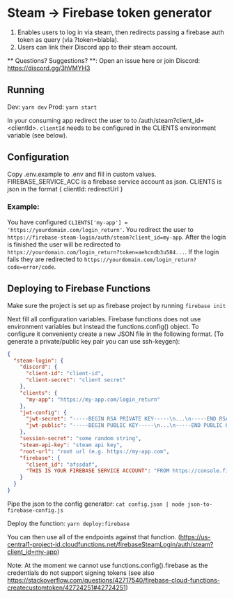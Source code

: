 # Steam -> Firebase token generator

1) Enables users to log in via steam, then redirects passing a firebase auth token as query (via ?token=blabla).
2) Users can link their Discord app to their steam account.

** Questions? Suggestions? **: Open an issue here or join Discord: https://discord.gg/3hVMYH3

## Running

Dev: ``yarn dev``
Prod: ``yarn start``

In your consuming app redirect the user to to /auth/steam?client_id=\<clientId\>. ``clientId`` needs to be configured in the CLIENTS environment variable (see below).

## Configuration

Copy .env.example to .env and fill in custom values.
FIREBASE\_SERVICE\_ACC is a firebase service account as json.
CLIENTS is json in the format { clientId: redirectUrl }

### Example:

You have configured ```CLIENTS['my-app'] = 'https://yourdomain.com/login_return'```. You redirect the user to ```https://firebase-steam-login/auth/steam?client_id=my-app```. After the login is finished the user will be redirected to ```https://yourdomain.com/login_return?token=aehcndb3u584...```. If the login fails they are redirected to ```https://yourdomain.com/login_return?code=error/code```.


## Deploying to Firebase Functions

Make sure the project is set up as firebase project by running ```firebase init```

Next fill all configuration variables. Firebase functions does not use environment variables but instead the functions.config() object. To configure it convenienty create a new JSON file in the following format. (To generate a private/public key pair you can use ssh-keygen):

```json
{
  "steam-login": {
    "discord": {
      "client-id": "client-id",
      "client-secret": "client secret"
    },
    "clients": {
      "my-app": "https://my-app.com/login_return"
    },
    "jwt-config": {
      "jwt-secret": "-----BEGIN RSA PRIVATE KEY-----\n...\n-----END RSA PRIVATE KEY-----\n",
      "jwt-public": "-----BEGIN PUBLIC KEY-----\n...\n-----END PUBLIC KEY-----\n"
    },
    "session-secret": "some random string",
    "steam-api-key": "steam api key",
    "root-url": "root url (e.g. https://my-app.com",
    "firebase": {
      "client_id": "afssdaf",
      "THIS IS YOUR FIREBASE SERVICE ACCOUNT": "FROM https://console.firebase.google.com/project/_/settings/serviceaccounts/adminsdk"
    }
  }
}
```

Pipe the json to the config generator: ```cat config.json | node json-to-firebase-config.js```

Deploy the function: ```yarn deploy:firebase```

You can then use all of the endpoints against that function. (https://us-central1-project-id.cloudfunctions.net/firebaseSteamLogin/auth/steam?client_id=my-app)

Note: At the moment we cannot use functions.config().firebase as the credentials do not support signing tokens (see also https://stackoverflow.com/questions/42717540/firebase-cloud-functions-createcustomtoken/42724251#42724251)
